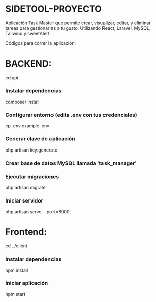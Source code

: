 # SIDETOOL-PROYECTO

Aplicación Task Master que permite crear, visualizar, editar, y eliminar tareas para gestionarlas a tu gusto. Utilizando React, Laravel, MySQL, Tailwind y sweetAlert

Códigos para correr la aplicación:

# BACKEND:


cd api  

### Instalar dependencias  
composer install  

### Configurar entorno (edita .env con tus credenciales)  
cp .env.example .env  

### Generar clave de aplicación  
php artisan key:generate  

### Crear base de datos MySQL llamada 'task_manager'  

### Ejecutar migraciones  
php artisan migrate  

### Iniciar servidor  
php artisan serve --port=8000  


# Frontend:

cd ../client  

### Instalar dependencias  
npm install  

### Iniciar aplicación  
npm start
